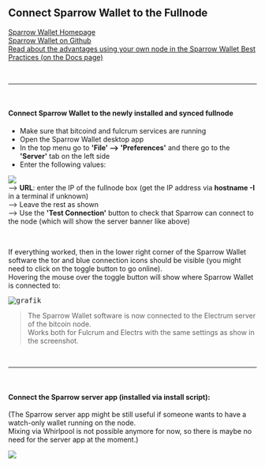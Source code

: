 ## Connect Sparrow Wallet to the Fullnode

[Sparrow Wallet Homepage](https://www.sparrowwallet.com/)  
[Sparrow Wallet on Github](https://github.com/sparrowwallet/sparrow)  
[Read about the advantages using your own node in the Sparrow Wallet Best Practices (on the Docs page)](https://www.sparrowwallet.com/docs/best-practices.html)  

<br>

---

<br>

#### Connect Sparrow Wallet to the newly installed and synced fullnode

- Make sure that bitcoind and fulcrum services are running
- Open the Sparrow Wallet desktop app
- In the top menu go to **'File' --> 'Preferences'** and there go to the **'Server'** tab on the left side
- Enter the following values: 

<kbd><img src="https://github.com/user-attachments/assets/b71fd7dd-b2ba-4acb-85b5-0785275f00d2"></kbd>  
    --> **URL**: enter the IP of the fullnode box (get the IP address via **hostname -I** in a terminal if unknown)  
    --> Leave the rest as shown  
    --> Use the **'Test Connection'** button to check that Sparrow can connect to the node (which will show the server banner like above)  

<br>

If everything worked, then in the lower right corner of the Sparrow Wallet software the tor and blue connection icons should be visible (you might need to click on the toggle button to go online).  
Hovering the mouse over the toggle button will show where Sparrow Wallet is connected to:  

<kbd>![grafik](https://github.com/user-attachments/assets/7a82dc0f-bbe3-44b3-8b08-6b88894ca819)</kbd>

>The Sparrow Wallet software is now connected to the Electrum server of the bitcoin node.  
>Works both for Fulcrum and Electrs with the same settings as show in the screenshot.  

<br>

---

<br>

#### Connect the Sparrow server app (installed via install script):  
(The Sparrow server app might be still useful if someone wants to have a watch-only wallet running on the node.  
Mixing via Whirlpool is not possible anymore for now, so there is maybe no need for the server app at the moment.)  

<kbd><img src="https://github.com/user-attachments/assets/f0400e50-fe8a-4524-93d5-3b8733e6caa4"></kbd>  

<br><br>
